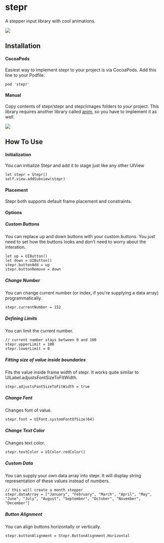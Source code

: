 # stepr
A stepper input library with cool animations.

![](https://github.com/onurersel/stepr/raw/master/screenshots/stepr-vertical-numbers.gif)

## Installation

#### CocoaPods
Easiest way to implement stepr to your project is via CocoaPods. Add this line to your Podfile:

	pod 'stepr'

#### Manual
Copy contents of stepr/stepr and stepr/images folders to your project. This library requires another library called [anim](https://github.com/onurersel/anim), so you have to implement it as well.


![](https://github.com/onurersel/stepr/raw/master/screenshots/stepr-horizontal-months.gif)


## How To Use

#### Initialization
You can initialize Stepr and add it to stage just like any other UIView

	let stepr = Stepr()
	self.view.addSubview(stepr)

#### Placement
Stepr both supports default frame placement and constraints.

#### Options

##### Custom Buttons
You can replace up and down buttons with your custom buttons. You just need to set how the buttons looks and don't need to worry about the interation.

	let up = UIButton()
	let down = UIButton()
	stepr.buttonAdd = up
	stepr.buttonRemove = down

##### Change Number
You can change current number (or index, if you're supplying a data array) programmatically.

	stepr.currentNumber = 152

##### Defining Limits
You can limit the current number.

	// current number stays between 0 and 100
	stepr.upperLimit = 100
	stepr.lowerLimit = 0

##### Fitting size of value inside boundaries
Fits the value inside frame width of stepr. It works quite similar to UILabel.adjustsFontSizeToFitWidth.

	stepr.adjustsFontSizeToFitWidth = true

##### Change Font
Changes font of value.

	stepr.font = UIFont.systemFontOfSize(64)

##### Change Text Color
Changes text color. 

	stepr.textColor = UIColor.redColor()

##### Custom Data
You can supply your own data array into stepr. It will display string representation of these values instead of numbers.

	// this will create a month stepper
	stepr.dataArray = ["January", "February", "March", "April", "May", "June", "July", "August", "September", "October", "November", "December"]

##### Button Alignment
You can align buttons horizontally or vertically.

	stepr.buttonAlignment = Stepr.ButtonAlignment.Horizontal


